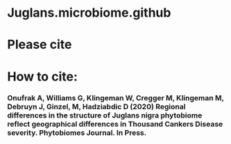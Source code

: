 # Juglans.microbiome.github
 
# Please cite

# How to cite:

### Onufrak A, Williams G, Klingeman W, Cregger M, Klingeman M, Debruyn J, Ginzel, M, Hadziabdic D (2020) Regional differences in the structure of Juglans nigra phytobiome reflect geographical differences in Thousand Cankers Disease severity. Phytobiomes Journal. In Press. 
